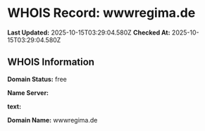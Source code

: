 # WHOIS Record: wwwregima.de

**Last Updated:** 2025-10-15T03:29:04.580Z
**Checked At:** 2025-10-15T03:29:04.580Z

## WHOIS Information

**Domain Status:** free

**Name Server:** 

**text:** 

**Domain Name:** wwwregima.de

